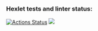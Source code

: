 ### Hexlet tests and linter status:
[![Actions Status](https://github.com/KarUrals/java-project-71/workflows/hexlet-check/badge.svg)](https://github.com/KarUrals/java-project-71/actions)
<a href="https://codeclimate.com/github/KarUrals/java-project-71/maintainability"><img src="https://api.codeclimate.com/v1/badges/de755853738f0d90fece/maintainability" /></a>